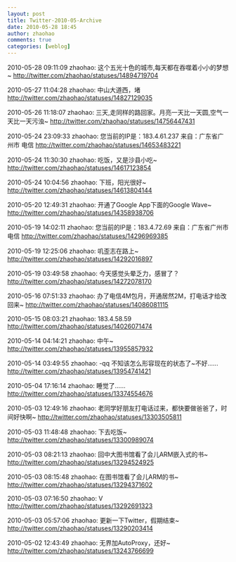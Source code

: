 ```yaml
---
layout: post
title: Twitter-2010-05-Archive
date: 2010-05-28 18:45
author: zhaohao
comments: true
categories: [weblog]
---
```

2010-05-28 09:11:09
zhaohao: 这个五光十色的城市,每天都在吞噬着小小的梦想~
http://twitter.com/zhaohao/statuses/14894719704

2010-05-27 11:04:28
zhaohao: 中山大道西，堵
http://twitter.com/zhaohao/statuses/14827129035

2010-05-26 11:18:07
zhaohao: 三天,走同样的路回家。月亮一天比一天圆,空气一天比一天污浊~
http://twitter.com/zhaohao/statuses/14756447431

2010-05-24 23:09:33
zhaohao: 您当前的IP是：183.4.61.237 来自：广东省广州市 电信
http://twitter.com/zhaohao/statuses/14653483221

2010-05-24 11:30:30
zhaohao: 吃饭，又是沙县小吃~
http://twitter.com/zhaohao/statuses/14617123854

2010-05-24 10:04:56
zhaohao: 下班，阳光很好~
http://twitter.com/zhaohao/statuses/14613804144

2010-05-20 12:49:31
zhaohao: 开通了Google App下面的Google Wave~
http://twitter.com/zhaohao/statuses/14358938706

2010-05-19 14:02:11
zhaohao: 您当前的IP是：183.4.72.69 来自：广东省广州市 电信
http://twitter.com/zhaohao/statuses/14296969385

2010-05-19 12:25:06
zhaohao: 叽歪志在路上~
http://twitter.com/zhaohao/statuses/14292016897

2010-05-19 03:49:58
zhaohao: 今天感觉头晕乏力，感冒了？
http://twitter.com/zhaohao/statuses/14272078170

2010-05-16 07:51:33
zhaohao: 办了电信4M包月，开通居然2M，打电话才给改回来~
http://twitter.com/zhaohao/statuses/14086081115

2010-05-15 08:03:21
zhaohao: 183.4.58.59
http://twitter.com/zhaohao/statuses/14026071474

2010-05-14 04:14:21
zhaohao: 中午~
http://twitter.com/zhaohao/statuses/13955857932

2010-05-14 03:49:55
zhaohao: -qq 不知该怎么形容现在的状态了~不好......
http://twitter.com/zhaohao/statuses/13954741421

2010-05-04 17:16:14
zhaohao: 睡觉了......
http://twitter.com/zhaohao/statuses/13374554676

2010-05-03 12:49:16
zhaohao: 老同学好朋友打电话过来，都快要做爸爸了，时间好快啊~
http://twitter.com/zhaohao/statuses/13303505811

2010-05-03 11:48:48
zhaohao: 下去吃饭~
http://twitter.com/zhaohao/statuses/13300989074

2010-05-03 08:21:13
zhaohao: 回中大图书馆看了会儿ARM嵌入式的书~
http://twitter.com/zhaohao/statuses/13294524925

2010-05-03 08:15:48
zhaohao: 在图书馆看了会儿ARM的书~
http://twitter.com/zhaohao/statuses/13294371602

2010-05-03 07:16:50
zhaohao: V
http://twitter.com/zhaohao/statuses/13292691323

2010-05-03 05:57:06
zhaohao: 更新一下Twitter，假期结束~
http://twitter.com/zhaohao/statuses/13290203414

2010-05-02 12:43:49
zhaohao: 无界加AutoProxy，还好~
http://twitter.com/zhaohao/statuses/13243766699
